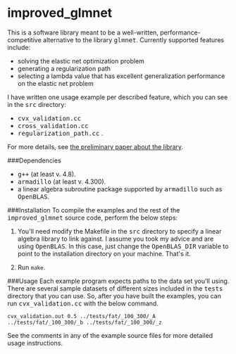 improved_glmnet
===============
This is a software library meant to be a well-written, performance-competitive
alternative to the library <tt>glmnet</tt>. Currently supported features
include:

* solving the elastic net optimization problem
* generating a regularization path
* selecting a lambda value that has excellent generalization performance on the
  elastic net problem

I have written one usage example per described feature, which you can see in the
<tt>src</tt> directory:

* <tt>cvx_validation.cc</tt>
* <tt>cross_validation.cc</tt>
* <tt>regularization_path.cc</tt> .

For more details, see [the preliminary paper about the library](https://www.dropbox.com/s/lyy0mgz8pjpdy38/final.pdf).

###Dependencies
* <tt>g++</tt> (at least v. 4.8).
* <tt>armadillo</tt> (at least v. 4.300).
* a linear algebra subroutine package supported by <tt>armadillo</tt> such as
  <tt>OpenBLAS</tt>.

###Installation
To compile the examples and the rest of the <tt>improved_glmnet</tt> source
code, perform the below steps:

1. You'll need modify the Makefile in the <tt>src</tt> directory to specify a
linear algebra library to link against. I assume you took my advice and are
using <tt>OpenBLAS</tt>. In this case, just change the <tt>OpenBLAS_DIR</tt>
variable to point to the installation directory on your machine. That's it.

2. Run ```make```.

###Usage
Each example program expects paths to the data set you'll using. There
are several sample datasets of different sizes included in the <tt>tests</tt>
directory that you can use. So, after you have built the examples, you can run
<tt>cvx_validation.cc</tt> with the below command.

```
cvx_validation.out 0.5 ../tests/fat/_100_300/_A ../tests/fat/_100_300/_b ../tests/fat/_100_300/_z
```

See the comments in any of the example source files for more detailed usage instructions.
